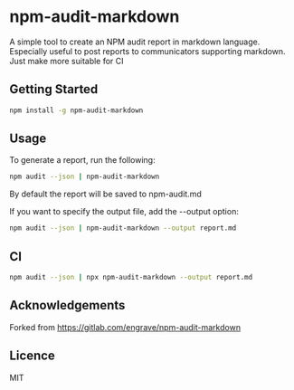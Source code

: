 # npm-audit-markdown

A simple tool to create an NPM audit report in markdown language. Especially useful to post reports to communicators supporting markdown. Just make more suitable for CI

## Getting Started

```bash script
npm install -g npm-audit-markdown
```

## Usage

To generate a report, run the following:

```bash script
npm audit --json | npm-audit-markdown
```

By default the report will be saved to npm-audit.md

If you want to specify the output file, add the --output option:

```bash script
npm audit --json | npm-audit-markdown --output report.md
```

## CI

```bash script
npm audit --json | npx npm-audit-markdown --output report.md
```

## Acknowledgements

Forked from https://gitlab.com/engrave/npm-audit-markdown

## Licence
MIT
